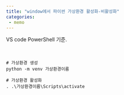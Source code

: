 ```yaml
---
title: "window에서 파이썬 가상환경 활성화-비활성화"
categories:
 - memo
---
```









VS code PowerShell 기준.

​





 




```
# 가상환경 생성﻿
python -m venv 가상환경이름

# 가상환경 활성화
. .\가상환경이름\Scripts\activate
```





 



​





 

